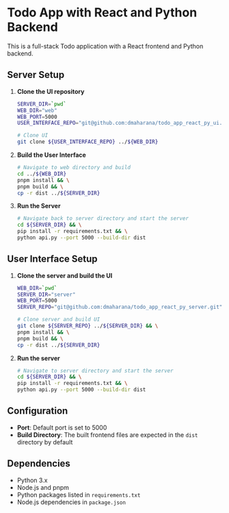 # Todo App with React and Python Backend

This is a full-stack Todo application with a React frontend and Python backend.

## Server Setup

1. **Clone the UI repository**
   ```bash
   SERVER_DIR=`pwd`
   WEB_DIR="web"
   WEB_PORT=5000
   USER_INTERFACE_REPO="git@github.com:dmaharana/todo_app_react_py_ui.git"
   
   # Clone UI
   git clone ${USER_INTERFACE_REPO} ../${WEB_DIR}
   ```

2. **Build the User Interface**
   ```bash
   # Navigate to web directory and build
   cd ../${WEB_DIR}
   pnpm install && \
   pnpm build && \
   cp -r dist ../${SERVER_DIR}
   ```

3. **Run the Server**
   ```bash
   # Navigate back to server directory and start the server
   cd ${SERVER_DIR} && \
   pip install -r requirements.txt && \
   python api.py --port 5000 --build-dir dist
   ```

## User Interface Setup

1. **Clone the server and build the UI**
   ```bash
   WEB_DIR=`pwd`
   SERVER_DIR="server"
   WEB_PORT=5000
   SERVER_REPO="git@github.com:dmaharana/todo_app_react_py_server.git"
   
   # Clone server and build UI
   git clone ${SERVER_REPO} ../${SERVER_DIR} && \
   pnpm install && \
   pnpm build && \
   cp -r dist ../${SERVER_DIR}
   ```

2. **Run the server**
   ```bash
   # Navigate to server directory and start the server
   cd ${SERVER_DIR} && \
   pip install -r requirements.txt && \
   python api.py --port 5000 --build-dir dist
   ```

## Configuration

- **Port**: Default port is set to 5000
- **Build Directory**: The built frontend files are expected in the `dist` directory by default

## Dependencies

- Python 3.x
- Node.js and pnpm
- Python packages listed in `requirements.txt`
- Node.js dependencies in `package.json`
